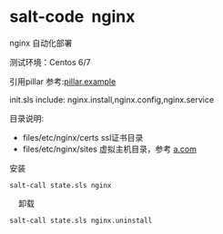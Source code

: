 # salt-code  nginx
nginx 自动化部署

测试环境：Centos 6/7

引用pillar 参考:[pillar.example](https://github.com/fandaye/salt-code/blob/master/nginx/pillar.example)

init.sls include: nginx.install,nginx.config,nginx.service

目录说明:

- files/etc/nginx/certs  ssl证书目录
- files/etc/nginx/sites  虚拟主机目录，参考 [a.com](https://github.com/fandaye/salt-code/blob/master/nginx/files/etc/nginx/sites/a.com)  

安装

    salt-call state.sls nginx
    
卸载

    salt-call state.sls nginx.uninstall
